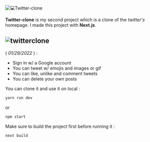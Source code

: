 ![💻Twitter-clone](https://user-images.githubusercontent.com/60575576/151675837-cc07a2b6-066c-4850-9482-18f31b8c0e2e.png)

**Twitter-clone** is my second project which is a clone of the *twitter's* homepage. 
I made this project with **Next.js**.

![twitterclone](https://user-images.githubusercontent.com/60575576/151675899-c27e5663-3f9c-4e21-9d46-515f53872b90.png)
---
( _01/29/2022_ ) : 
* Sign in w/ a Google account
* You can tweet w/ emojis and images or gif
* You can like, unlike and comment tweets
* You can delete your own posts

You can clone it and use it on local :

```bash
yarn run dev
```
or
```bash
npm start
```
Make sure to build the project first before running it :

```bash
next build
```
